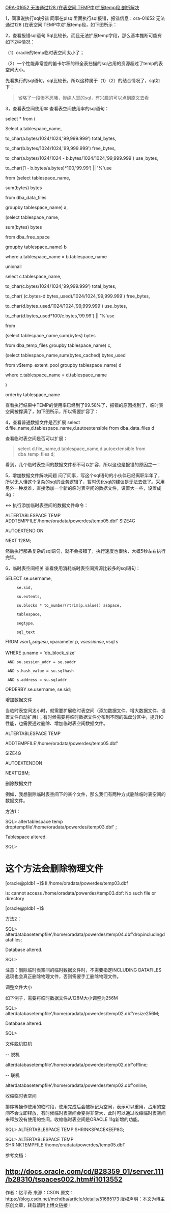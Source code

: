 [ORA-01652 无法通过128 (在表空间 TEMP中)扩展temp段 剖析解决](<https://blog.csdn.net/mchdba/article/details/51685173>)

1，同事说执行sql报错
同事在plsql里面执行sql报错，报错信息：ora-01652 无法通过128 (在表空间 TEMP中)扩展temp段，如下图所示：

 

 

2，查看报错sql语句
Sql比较长，而且无法扩展temp字段，那么基本推断可能有如下2种情况：

（1）oracle的temp临时表空间太小了；

（2）一个性能非常差的笛卡尔积的带全表扫描的sql占用的资源超过了temp的表空间大小。

先看执行的sql语句，sql比较长，所以这种属于（1）（2）的结合情况了，sql如下：

> 省略了一段惨不忍睹，惨绝人寰的sql，有兴趣的可以点到原文去看

3，查看表空间使用率
查看表空间使用率的sql语句：

select * from (

Select a.tablespace_name,

to_char(a.bytes/1024/1024,'99,999.999') total_bytes,

to_char(b.bytes/1024/1024,'99,999.999') free_bytes,

to_char(a.bytes/1024/1024 - b.bytes/1024/1024,'99,999.999') use_bytes,

to_char((1 - b.bytes/a.bytes)*100,'99.99') || '%'use

from (select tablespace_name,

sum(bytes) bytes

from dba_data_files

groupby tablespace_name) a,

(select tablespace_name,

sum(bytes) bytes

from dba_free_space

groupby tablespace_name) b

where a.tablespace_name = b.tablespace_name

unionall

select c.tablespace_name,

to_char(c.bytes/1024/1024,'99,999.999') total_bytes,

to_char( (c.bytes-d.bytes_used)/1024/1024,'99,999.999') free_bytes,

to_char(d.bytes_used/1024/1024,'99,999.999') use_bytes,

to_char(d.bytes_used*100/c.bytes,'99.99') || '%'use

from

(select tablespace_name,sum(bytes) bytes

from dba_temp_files groupby tablespace_name) c,

(select tablespace_name,sum(bytes_cached) bytes_used

from v$temp_extent_pool groupby tablespace_name) d

where c.tablespace_name = d.tablespace_name

)

orderby tablespace_name

 

查看执行结果中TEMP的使用率已经到了99.58%了，报错的原因找到了，临时表空间被撑满了，如下图所示，所以需要扩容了：

 

 

4，查看普通数据文件是否扩展
select d.file_name,d.tablespace_name,d.autoextensible from dba_data_files d                                                                             

 

 

查看临时表空间是否可以扩展：

>  select d.file_name,d.tablespace_name,d.autoextensible from dba_temp_files d;                                                                              

 

 

看到，几个临时表空间的数据文件都不可以扩容，所以这也是报错的原因之一：

 

 

5，增加数据文件解决问题
问了同事，写这个sql语句的小伙伴已经离职半年了，所以无人懂这个复杂的sql的业务逻辑了，暂时优化sql的建议是无法去做了。采用另外一种发难，直接添加一个新的临时表空间的数据文件，设置大一些，设置成4g：

 

<-> 执行添加临时表空间的数据文件命令：

ALTERTABLESPACE TEMP ADDTEMPFILE'/home/oradata/powerdes/temp05.dbf'   SIZE4G

 AUTOEXTEND ON

 NEXT 128M;

 

然后执行那条复杂的sql语句，就不会报错了，执行速度也很快，大概5秒左右执行完毕。

 

6，临时表空间相关
查看使用消耗临时表空间资源比较多的sql语句：

SELECT   se.username,

         se.sid,
    
         su.extents,
    
         su.blocks * to_number(rtrim(p.value)) asSpace,
    
         tablespace,
    
         segtype,
    
         sql_text

FROM v$sort_usage su, v$parameter p, v$session se, v$sql s                                                                        

   WHERE p.name = 'db_block_size'

     AND su.session_addr = se.saddr
    
     AND s.hash_value = su.sqlhash
    
     AND s.address = su.sqladdr

ORDERBY se.username, se.sid;

 

 

增加数据文件

当临时表空间太小时，就需要扩展临时表空间（添加数据文件、增大数据文件、设置文件自动扩展）；有时候需要将临时数据文件分布到不同的磁盘分区中，提升IO性能，也需要通过删除、增加临时表空间数据文件。

ALTERTABLESPACE TEMP

 ADDTEMPFILE'/home/oradata/powerdes/temp05.dbf'

 SIZE4G

 AUTOEXTENDON

 NEXT128M;

 

 

 

删除数据文件

例如，我想删除临时表空间下的某个文件，那么我们有两种方式删除临时表空间的数据文件。

方法1：

SQL> altertablespace temp droptempfile'/home/oradata/powerdes/temp03.dbf' ;                     

 

Tablespace altered.

 

SQL>

 

# 这个方法会删除物理文件

[oracle@pldb1 ~]$ ll /home/oradata/powerdes/temp03.dbf

ls: cannot access /home/oradata/powerdes/temp03.dbf: No such file or directory

[oracle@pldb1 ~]$

 

方法2：

SQL> alterdatabasetempfile'/home/oradata/powerdes/temp04.dbf'dropincludingdatafiles;    

 

Database altered.

 

SQL>

 

 

注意：删除临时表空间的临时数据文件时，不需要指定INCLUDING DATAFILES 选项也会真正删除物理文件，否则需要手工删除物理文件。

 

调整文件大小

如下例子，需要将临时数据文件从128M大小调整为256M

SQL> alterdatabasetempfile'/home/oradata/powerdes/temp02.dbf'resize256M;

 

Database altered.

 

SQL>

 

 

文件脱机联机

 

-- 脱机

alterdatabasetempfile'/home/oradata/powerdes/temp02.dbf'offline;

 

-- 联机

alterdatabasetempfile'/home/oradata/powerdes/temp02.dbf'online;

 

收缩临时表空间

排序等操作使用的临时段，使用完成后会被标记为空闲，表示可以重用，占用的空间不会立即释放，有时候临时表空间会变得非常大，此时可以通过收缩临时表空间来释放没有使用的空间。收缩临时表空间是ORACLE 11g新增的功能。

SQL> ALTERTABLESPACE TEMP SHRINKSPACEKEEP8G;

 

SQL> ALTERTABLESPACE TEMP SHRINKTEMPFILE'/home/oradata/powerdes/temp05.dbf'

 

 

参考文档：

http://docs.oracle.com/cd/B28359_01/server.111/b28310/tspaces002.htm#i1013552
--------------------- 
作者：忆平奇 
来源：CSDN 
原文：https://blog.csdn.net/mchdba/article/details/51685173 
版权声明：本文为博主原创文章，转载请附上博文链接！